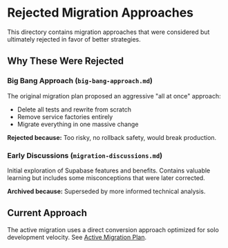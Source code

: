 # Rejected Migration Approaches

This directory contains migration approaches that were considered but ultimately rejected in favor of better strategies.

## Why These Were Rejected

### Big Bang Approach (`big-bang-approach.md`)

The original migration plan proposed an aggressive "all at once" approach:

- Delete all tests and rewrite from scratch
- Remove service factories entirely
- Migrate everything in one massive change

**Rejected because:** Too risky, no rollback safety, would break production.

### Early Discussions (`migration-discussions.md`)

Initial exploration of Supabase features and benefits. Contains valuable learning but includes some misconceptions that were later corrected.

**Archived because:** Superseded by more informed technical analysis.

## Current Approach

The active migration uses a direct conversion approach optimized for solo development velocity. See [Active Migration Plan](../../migration/supabase-drizzle/).
